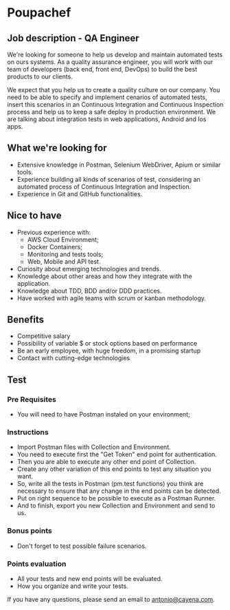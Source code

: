# Poupachef

## Job description - QA Engineer
We're looking for someone to help us develop and maintain automated tests on ours systems.
As a quality assurance engineer, you will work with our team of developers (back end, front end, DevOps) to build the best products to our clients.

We expect that you help us to create a quality culture on our company. You need to be able to specify and implement cenarios of automated tests, insert this scenarios in an Continuous Integration and Continuous Inspection process and help us to keep a safe deploy in production environment. We are talking about integration tests in web applications, Android and Ios apps.

## What we're looking for
- Extensive knowledge in Postman, Selenium WebDriver, Apium or similar tools.
- Experience building all kinds of scenarios of test, considering an automated process of Continuous Integration and Inspection.
- Experience in Git and GitHub functionalities.

## Nice to have
- Previous experience with:
    - AWS Cloud Environment;
    - Docker Containers;
    - Monitoring and tests tools;
    - Web, Mobile and API test.
- Curiosity about emerging technologies and trends.
- Knowledge about other areas and how they integrate with the application.
- Knowledge about TDD, BDD and/or DDD practices.
- Have worked with agile teams with scrum or kanban methodology.

## Benefits
 - Competitive salary
 - Possibility of variable $ or stock options based on performance
 - Be an early employee, with huge freedom, in a promising startup
 - Contact with cutting-edge technologies

## Test

### Pre Requisites
- You will need to have Postman instaled on your environment;

### Instructions
- Import Postman files with Collection and Environment.
- You need to execute first the "Get Token" end point for authentication.
- Then you are able to execute any other end point of Collection.
- Create any other variation of this end points to test any situation you want.
- So, write all the tests in Postman (pm.test functions) you think are necessary to ensure that any change in the end points can be detected.
- Put on right sequence to be possible to execute as a Postman Runner.
- And to finish, export you new Collection and Environment and send to us.

### Bonus points
- Don't forget to test possible failure scenarios.

### Points evaluation
- All your tests and new end points will be evaluated.
- How you organize and write your tests.

If you have any questions, please send an email to [antonio@cayena.com](mailto:antonio@cayena.com).

